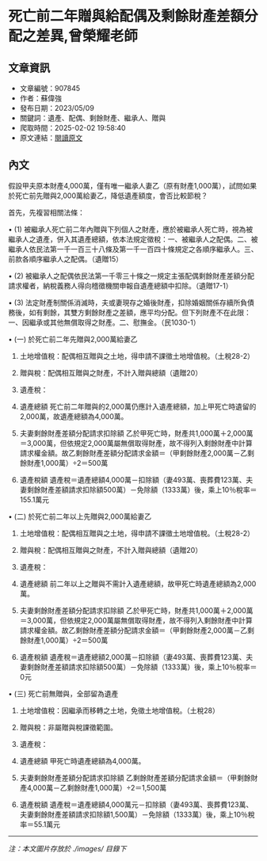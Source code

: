 # 死亡前二年贈與給配偶及剩餘財產差額分配之差異,曾榮耀老師

## 文章資訊
- 文章編號：907845
- 作者：蘇偉強
- 發布日期：2023/05/09
- 關鍵詞：遺產、配偶、剩餘財產、繼承人、贈與
- 爬取時間：2025-02-02 19:58:40
- 原文連結：[閱讀原文](https://real-estate.get.com.tw/Columns/detail.aspx?no=907845)

## 內文
假設甲夫原本財產4,000萬，僅有唯一繼承人妻乙（原有財產1,000萬），試問如果於死亡前先贈與2,000萬給妻乙，降低遺產額度，會否比較節稅？

首先，先複習相關法條：

• (1) 被繼承人死亡前二年內贈與下列個人之財產，應於被繼承人死亡時，視為被繼承人之遺產，併入其遺產總額，依本法規定徵稅：一、被繼承人之配偶。二、被繼承人依民法第一千一百三十八條及第一千一百四十條規定之各順序繼承人。三、前款各順序繼承人之配偶。（遺贈15）

• (2) 被繼承人之配偶依民法第一千零三十條之一規定主張配偶剩餘財產差額分配請求權者，納稅義務人得向稽徵機關申報自遺產總額中扣除。（遺贈17-1）

• (3) 法定財產制關係消滅時，夫或妻現存之婚後財產，扣除婚姻關係存續所負債務後，如有剩餘，其雙方剩餘財產之差額，應平均分配。但下列財產不在此限：一、因繼承或其他無償取得之財產。二、慰撫金。（民1030-1）

• (一) 於死亡前二年先贈與2,000萬給妻乙

1. 土地增值稅：配偶相互贈與之土地，得申請不課徵土地增值稅。（土稅28-2）

2. 贈與稅：配偶相互贈與之財產，不計入贈與總額（遺贈20）

3. 遺產稅：

1. 遺產總額 死亡前二年贈與的2,000萬仍應計入遺產總額，加上甲死亡時遺留的2,000萬，故遺產總額為4,000萬。

2. 夫妻剩餘財產差額分配請求扣除額 乙於甲死亡時，財產共1,000萬＋2,000萬＝3,000萬，但依規定2,000萬屬無償取得財產，故不得列入剩餘財產中計算請求權金額。故乙剩餘財產差額分配請求金額＝（甲剩餘財產2,000萬－乙剩餘財產1,000萬）÷2＝500萬

3. 遺產稅額 遺產稅＝遺產總額4,000萬－扣除額（妻493萬、喪葬費123萬、夫妻剩餘財產差額請求扣除額500萬）－免除額（1333萬）後，乘上10％稅率＝155.1萬元

• (二) 於死亡前二年以上先贈與2,000萬給妻乙

1. 土地增值稅：配偶相互贈與之土地，得申請不課徵土地增值稅。（土稅28-2）

2. 贈與稅：配偶相互贈與之財產，不計入贈與總額（遺贈20）

3. 遺產稅：

1. 遺產總額 前二年以上之贈與不需計入遺產總額，故甲死亡時遺產總額為2,000萬。

2. 夫妻剩餘財產差額分配請求扣除額 乙於甲死亡時，財產共1,000萬＋2,000萬＝3,000萬，但依規定2,000萬屬無償取得財產，故不得列入剩餘財產中計算請求權金額。故乙剩餘財產差額分配請求金額＝（甲剩餘財產2,000萬－乙剩餘財產1,000萬）÷2＝500萬

3. 遺產稅額 遺產稅＝遺產總額2,000萬－扣除額（妻493萬、喪葬費123萬、夫妻剩餘財產差額請求扣除額500萬）－免除額（1333萬）後，乘上10％稅率＝0元

• (三) 死亡前無贈與，全部留為遺產

1. 土地增值稅：因繼承而移轉之土地，免徵土地增值稅。（土稅28）

2. 贈與稅：非屬贈與稅課徵範圍。

3. 遺產稅：

1. 遺產總額 甲死亡時遺產總額為4,000萬。

2. 夫妻剩餘財產差額分配請求扣除額 乙剩餘財產差額分配請求金額＝（甲剩餘財產4,000萬－乙剩餘財產1,000萬）÷2＝1,500萬

3. 遺產稅額 遺產稅＝遺產總額4,000萬元－扣除額（妻493萬、喪葬費123萬、夫妻剩餘財產差額請求扣除額1,500萬）－免除額（1333萬）後，乘上10％稅率＝55.1萬元
---
*注：本文圖片存放於 ./images/ 目錄下*
